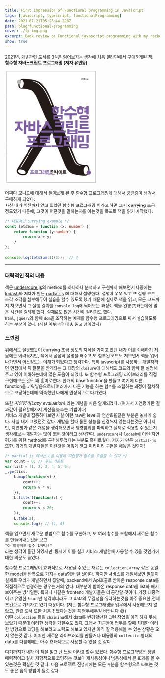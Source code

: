 ```yaml
---
title: First impression of Functional programming in Javascript 
tags: [javascript, typescript, functionalProgramming]
date: 2021-07-21T05:25:44.226Z
path: blog/functional-programming
cover: ./fp-img.png
excerpt: Book review on Functional javascript programming with my reckoning.
show: true
---
```


2021년, 개발관련 도서를 3권은 읽어보자는 생각에 처음 알라딘에서 구매하게된 책.   
**함수형 자바스크립트 프로그래밍 (저자 유인동)**  

![](./book-cover1.png)

어쩌다 모나드에 대해서 들어보게 된 후 함수형 프로그래밍에 대해서 궁금증이 생겨서 구매하게 되었다.  
사실 내가 이전까지 알고 있었던 함수형 프로그래밍 이라고 하면 그저 **currying** 조금 정도였기 때문에, 그것이 어떤것을 말하는지를 아는것을 목표로 책을 읽기 시작했다.

```typescript
/* 대표적인 currying example */
const letsSum = function (x: number) {
    return function (y:number) {
        return x + y;
    }
};

console.log(letsSum(1)(3));  // 4
```
---

### 대략적인 책의 내용
책은 [underscore.js](https://underscorejs.org/)의 method를 하나하나 분석하고 구현까지 해보면서 나중에는 [lodash](https://lodash.com/)와 저자가 만든 [partial-js](https://marpple.github.io/partial.js/) 에 대해서 설명한다.
설명이 쭈욱 있고 또 실행 코드 조각 조각을 첨부해두어 실습을 할수 있도록 했기 때문에 실제로 책을 읽고, 모든 코드까지 쳐보면서 그 실행 결과를 `console.log`에 찍어보는 과정이 책을 완뽕(?)하는데에 많은 시간을 걸리게 했다. 실제로도 많은 시간이 걸리기도 했다.  
`html`, `jquery`와 함께 `dom`을 조작하는 예제를 함수형 프로그래밍으로 짜서 실습하도록 하는 부분이 있다. (사실 이부분은 대충 읽고 넘어갔다) 


### 느낀점 
위에서도 설명했듯이 currying 조금 정도의 지식을 가지고 있던 내가 이를 이해하기 처음에는 어려웠지만, 책에서 꼼꼼히 설명을 해주고 또 첨부된 코드도 쳐보면서 책을 읽어나가면서 어느정도는 이해가 되었다고 생각한다.
특히 javascript를 사용하는 개발자라면 면접에서 꼭 질문을 받게되는 그 대망의 `closure`에 대해서도 코드와 함께 잘 설명해주고 있어 이해하는데에 많은 도움이 되었다. 또 함수형 프로그래밍 라이브러리를 직접 구현해보는 것도 꽤 흥미로웠다. 한개의 base function을 만들고 여기에 다른 function을 끼워넣음으로써 여러가지 다른 기능을 하는 함수를 조립하는 과정이 절차적으로 코딩하는데에 익숙했던 나에게 인상적으로 다가왔다.  

또한 *지연평가(Lazy evaluation)* 라는 개념을 처음 알게되었다.
(여기서 지연평가란 결과값이 필요할때가지 계산을 늦추는 기법이다)   
서비스 개발에 집중하다보면 사실 이런 raw한 level의 연산효율같은 부분은 놓치기 쉽다. 사실 내가 그랬던것 같다. 개발을 할때 물론 성능을 신경쓰지 않는다는것은 아니지만, 지연평가 같은 개념을 생각해보면서 영향범위를 파악하고 실제로 적용할 수 있는지 생각해보는 개발자는 많이 없을 것이라고 생각한다.
`underscore`나 `lodash`에 이런 지연평가를 위한 method를 구현해두었다는 부분도 흥미로웠다. 저자가 만든 `partial-js`또한. 과거의 개발자들은 이런것을 어떻게 알고 미리미리 구현을 해놓은 것인지!  
```typescript
/* partial js 에서는 L을 이용해 지연평가 함수를 호출할 수 있다 */
var count = 0; // 루프 카운트
var list = [1, 2, 3, 4, 5, 6];
_.go(list,
	L.map(function(v) {
		count++;
		return v * v;
	}),
	L.filter(function(v) {
		count++;
		return v < 20;
	}),
	L.take(2),
	console.log); // [1, 4]
```


책을 읽으면서 새로운 방법으로 함수를 구현하고, 또 여러 함수를 조합해서 새로운 함수를 만들어내는것을 보고  
`"아 이렇게도 할수 있구나!"`  
라는 생각이 들긴 하였지만, 동시에 이를 실제 서비스 개발할때 사용할 수 있을 것인가에 대한 의문도 들었다.  

함수형 프로그래밍이 효과적으로 사용될 수 있는 재료는 `collection`, `array` 같은 동일한 model을 반복으로 가지는 data형들 일 것이다. 하지만 서비스를 개발해보면 알듯이 실제로 우리가 개발하면서 접할때, backend에서 Api호출로 받아온 response data를 직접적으로 변경하는 경우는 거의 없다. 대부분이 받아온 response data를 list화 해서 보여주는 방식일뿐. 
특히나 나같은 frontend 개발자들은 더 공감할 것이다. 가장 대중적이고 유명한 `React`만 생각하더라도 그 data의 무결성을 유지하는것을 아주 중요한 전제조건으로 가져가고 있기 때문이다. (저는 함수형 프로그래밍을 업무에서 사용해보지 않았고, 관련 도서 또한  처음 접했다는것을 꼭 염두해두길 바랍니다 😅)  
어떤 `collection` 들을 `chaining`해서 data를 변경할만한 그런 작업을 아직 하지 못해보았기 때문에 이러한 생각을 가질수도 있다. 그래서 최근들어 업무를 할때 최대한 이러한 방향으로 코딩을 해보려고 노력도 해보고 있지만 아직 잘 적용해볼 수 있는 상황은 오지 않는것 같다.
어떠한 새로운 라이브러리를 만들거나 대용량의 `collection`형태의 data를 다룰때에는 아주 효과적으로 사용할 수 있을 것 같다.  

여기까지가 내가 이 책을 읽고 난 느낌 이라고 할수 있겠다. 함수형 프로그래밍은 정말 매력적이고 절차 지향적으로 코딩하는 것보다 재사용성이나 범용성에서 큰 효과를 볼 수 있는것은 확실한 것 같다. 다음 프로젝트 진행시에는 모든 부분을 함수형으로 짜보는 것도 좋은 습득 방법이 될것 같다.

